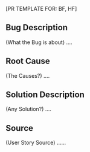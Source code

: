 [PR TEMPLATE FOR: BF, HF]

## Bug Description
(What the Bug is about) ....

## Root Cause
(The Causes?) ....

## Solution Description
(Any Solution?) ....

## Source
(User Story Source) ......
